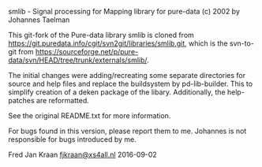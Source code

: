 smlib - Signal processing for Mapping library for pure-data (c) 2002 by Johannes Taelman

This git-fork of the Pure-data library smlib is cloned from https://git.puredata.info/cgit/svn2git/libraries/smlib.git, 
which is the svn-to-git from https://sourceforge.net/p/pure-data/svn/HEAD/tree/trunk/externals/smlib/.

The initial changes were adding/recreating some separate directories for 
source and help files and replace the buildsystem by pd-lib-builder. This 
to simplify creation of a deken package of the libary.
Additionally, the help-patches are reformatted.


See the original README.txt for more information.

For bugs found in this version, please report them to me. Johannes is not responsible for bugs introduced by me.

Fred Jan Kraan fjkraan@xs4all.nl 2016-09-02

